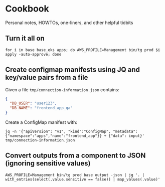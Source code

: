 # Cookbook

Personal notes, HOWTOs, one-liners, and other helpful tidbits

## Turn it all on

```shell
for i in base base_eks apps; do AWS_PROFILE=Management bin/tg prod $i apply -auto-approve; done
```

## Create configmap manifests using JQ and key/value pairs from a file

Given a file `tmp/connection-information.json` contains:
```json
{
  "DB_USER": "user123",
  "DB_NAME": "frontend_app_qa"
}
```

Create a ConfigMap manifest with:

```shell
jq -n '{"apiVersion": "v1", "kind":"ConfigMap", "metadata":{"namespace":"apps","name":"frontend_app"}} + {"data": input}' tmp/connection-information.json
```

## Convert outputs from a component to JSON (ignoring sensitive values)

```shell
AWS_PROFILE=Management bin/tg prod base output -json | jq '. | with_entries(select(.value.sensitive == false)) | map_values(.value)'
```

